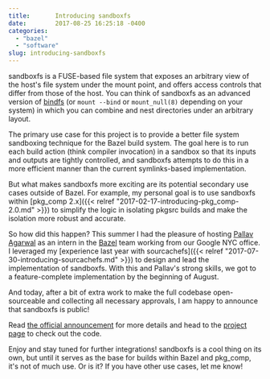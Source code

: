 ```yaml
---
title:       Introducing sandboxfs
date:        2017-08-25 16:25:18 -0400
categories:
  - "bazel"
  - "software"
slug: introducing-sandboxfs
---
```


sandboxfs is a FUSE-based file system that exposes an arbitrary view of the
host's file system under the mount point, and offers access controls that
differ from those of the host. You can think of sandboxfs as an advanced
version of [bindfs](https://bindfs.org/) (or `mount --bind` or `mount_null(8)`
depending on your system) in which you can combine and nest directories under
an arbitrary layout.

The primary use case for this project is to provide a better file system
sandboxing technique for the Bazel build system. The goal here is to run each
build action (think compiler invocation) in a sandbox so that its inputs and
outputs are tightly controlled, and sandboxfs attempts to do this in a more
efficient manner than the current symlinks-based implementation.

But what makes sandboxfs more exciting are its potential secondary use cases
outside of Bazel. For example, my personal goal is to use sandboxfs within
[pkg_comp 2.x]({{< relref "2017-02-17-introducing-pkg_comp-2.0.md" >}}) to simplify
the logic in isolating pkgsrc builds and make the isolation more robust and
accurate.

So how did this happen? This summer I had the pleasure of hosting [Pallav
Agarwal](https://github.com/pallavagarwal07) as an intern in the
[Bazel](https://bazel.build/) team working from our Google NYC office. I
leveraged my [experience last year with sourcachefs]({{< relref
"2017-07-30-introducing-sourcachefs.md" >}}) to design and lead the
implementation of sandboxfs. With this and Pallav's strong skills, we got to a
feature-complete implementation by the beginning of August.

And today, after a bit of extra work to make the full codebase open-sourceable
and collecting all necessary approvals, I am happy to announce that sandboxfs
is public!

Read [the official
announcement](https://blog.bazel.build/2017/08/25/introducing-sandboxfs.html)
for more details and head to the [project
page](https://github.com/bazelbuild/sandboxfs/) to check out the code.

Enjoy and stay tuned for further integrations! sandboxfs is a cool thing on its
own, but until it serves as the base for builds within Bazel and pkg_comp, it's
not of much use. Or is it? If you have other use cases, let me know!
